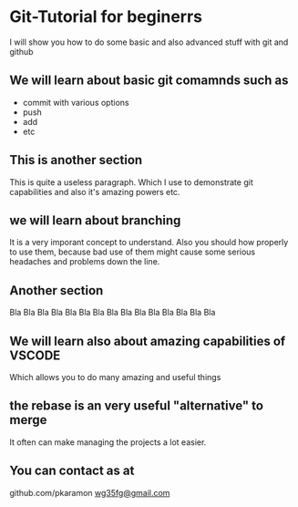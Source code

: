 # Git-Tutorial for beginerrs
I will show you how to do some basic and also advanced stuff with 
git and github

## We will learn about basic git comamnds such as
* commit with various options
* push
* add
* etc

## This is another section
This is quite a useless paragraph.
Which I use to demonstrate git capabilities and also
it's amazing powers etc.

## we will learn about branching
It is a very imporant concept to understand.
Also you should how properly to use them, because bad
use of them might cause some serious headaches and problems
down the line.

## Another section
Bla Bla Bla Bla Bla Bla Bla Bla Bla Bla Bla Bla Bla Bla Bla 


## We will learn also about amazing capabilities of VSCODE
Which allows you to do many amazing and useful things

## the rebase is an very useful "alternative" to merge
It often can make managing the projects a lot easier.

## You can contact as at
github.com/pkaramon wg35fg@gmail.com